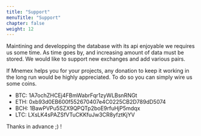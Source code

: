 ```yaml
---
title: "Support"
menuTitle: "Support"
chapter: false
weight: 12
---
```


Maintining and developping the database with its api enjoyable we requires us some time. As time goes by, and increasing amount of data must be stored. We would like to support new exchanges and add various pairs.

If Mnemex helps you for your projects, any donation to keep it working in the long run would be highly appreciated. To do so you can simply wire us some coins.
 
- BTC: 1A7ochZHCEj4FBmWabrFqr1zyWLBsnRNGt
- ETH: 0xb93d0EB600f552670407e4C0225CB2D789dD5074
- BCH: 1BawPVPu5SZX9QPQTp2boE9rfuHjP5mdqx
- LTC: LXsLK4sPAZSfVTuCKKfuJw3CR8yfztKjYV

Thanks in advance ;) !

